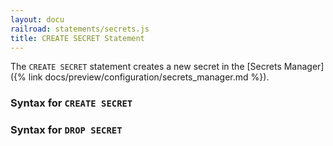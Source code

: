 ```yaml
---
layout: docu
railroad: statements/secrets.js
title: CREATE SECRET Statement
---
```


The `CREATE SECRET` statement creates a new secret in the [Secrets Manager]({% link docs/preview/configuration/secrets_manager.md %}).

### Syntax for `CREATE SECRET`

<div id="rrdiagram1"></div>

### Syntax for `DROP SECRET`

<div id="rrdiagram2"></div>
